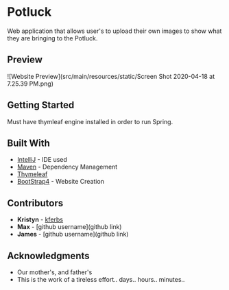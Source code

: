 # Potluck

Web application that allows user's to upload their own images to show what they are bringing to the Potluck.

## Preview
![Website Preview](src/main/resources/static/Screen Shot 2020-04-18 at 7.25.39 PM.png)


## Getting Started

Must have thymleaf engine installed in order to run Spring.


## Built With

* [IntelliJ](https://www.jetbrains.com/idea/) - IDE used
* [Maven](https://maven.apache.org/) - Dependency Management
* [Thymeleaf](https://www.thymeleaf.org/)
* [BootStrap4](https://getbootstrap.com/docs/4.0) - Website Creation


## Contributors

* **Kristyn**  - [kferbs](github.com/kferbs)
* **Max**  - [github username](github link)
* **James**  - [github username](github link)

## Acknowledgments

* Our mother's, and father's 
* This is the work of a tireless effort.. days.. hours.. minutes..

